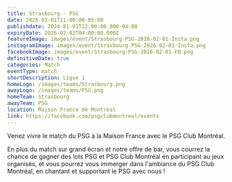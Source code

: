```yaml
---
title: Strasbourg - PSG
date: 2026-02-01T11:00:00-05:00
publishdate: 2024-01-01T12:00:00.000-04:00
expiryDate: 2026-02-02T04:00:00.000Z
featureImage: images/event/Strasbourg-PSG-2026-02-01-Insta.png
instagramImage: images/event/Strasbourg-PSG-2026-02-01-Insta.png
facebookImage: images/event/Strasbourg-PSG-2026-02-01-FB.png
definitiveDate: true
categories: Match
eventType: match
shortDescription: Ligue 1
homeLogo: /images/teams/Strasbourg.png
awayLogo: /images/teams/PSG.png
homeTeam: Strasbourg
awayTeam: PSG
location: Maison France de Montréal
link: https://facebook.com/psgclubmontreal/events
---
```


Venez vivre le match du PSG à la Maison France avec le PSG Club Montréal.

En plus du match sur grand écran et notre offre de bar, vous courrez la chance de gagner des lots PSG et PSG Club Montréal en participant au jeux organisés, et vous pourrez vous immerger dans l'ambiance du PSG Club Montréal, en chantant et supportant le PSG avec nous !
